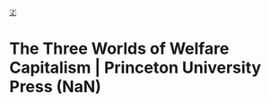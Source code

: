[🇿](zotero://select/library/items/LE6R37VP)


# The Three Worlds of Welfare Capitalism | Princeton University Press (NaN)


